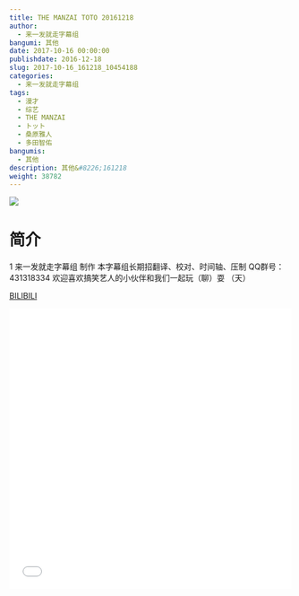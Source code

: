 ```yaml
---
title: THE MANZAI TOTO 20161218
author: 
  - 来一发就走字幕组
bangumi: 其他
date: 2017-10-16 00:00:00
publishdate: 2016-12-18
slug: 2017-10-16_161218_10454188
categories: 
  - 来一发就走字幕组
tags: 
  - 漫才
  - 综艺
  - THE MANZAI
  - トット
  - 桑原雅人
  - 多田智佑
bangumis: 
  - 其他
description: 其他&#8226;161218
weight: 38782
---
```


![](https://i.imgur.com/c8znEzM.jpg)

# 简介  
1
来一发就走字幕组 制作  本字幕组长期招翻译、校对、时间轴、压制   QQ群号：431318334 欢迎喜欢搞笑艺人的小伙伴和我们一起玩（聊）耍 （天）

  [BILIBILI](https://www.bilibili.com/video/av10454188/)


  <iframe src="//www.bilibili.com/html/html5player.html?cid=17264163&aid=10454188" width="100%" height="500" frameborder="0" allowfullscreen="allowfullscreen"></iframe>
